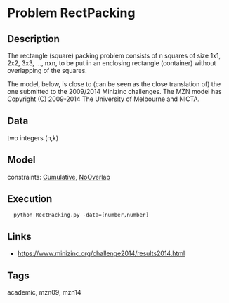 # Problem RectPacking
## Description
The rectangle (square) packing problem consists of n squares of size 1x1, 2x2, 3x3, ..., nxn,
to be put in an enclosing rectangle (container) without overlapping of the squares.

The model, below, is close to (can be seen as the close translation of) the one submitted to the 2009/2014 Minizinc challenges.
The MZN model has Copyright (C) 2009-2014 The University of Melbourne and NICTA.

## Data
  two integers (n,k)

## Model
  constraints: [Cumulative](http://pycsp.org/documentation/constraints/Cumulative), [NoOverlap](http://pycsp.org/documentation/constraints/NoOverlap)

## Execution
```
  python RectPacking.py -data=[number,number]
```

## Links
  - https://www.minizinc.org/challenge2014/results2014.html

## Tags
  academic, mzn09, mzn14
